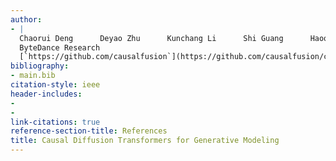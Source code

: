 ```yaml
---
author:
- |
  Chaorui Deng      Deyao Zhu      Kunchang Li      Shi Guang      Haoqi Fan  
  ByteDance Research  
  [`https://github.com/causalfusion`](https://github.com/causalfusion/causalfusion.git)  
bibliography:
- main.bib
citation-style: ieee
header-includes:
- 
- 
link-citations: true
reference-section-title: References
title: Causal Diffusion Transformers for Generative Modeling
---
```






